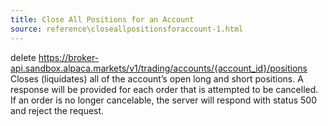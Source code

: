 ```yaml
---
title: Close All Positions for an Account
source: reference\closeallpositionsforaccount-1.html
---
```


delete https://broker-api.sandbox.alpaca.markets/v1/trading/accounts/{account_id}/positions
Closes (liquidates) all of the account’s open long and short positions. A response will be provided for each order that is attempted to be cancelled. If an order is no longer cancelable, the server will respond with status 500 and reject the request.
